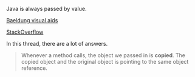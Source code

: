 Java is always passed by value.

[Baeldung visual aids](https://www.baeldung.com/java-pass-by-value-or-pass-by-reference) 

[StackOverflow](https://stackoverflow.com/a/12429953/18736337) 

In this thread, there are a lot of answers.

> Whenever a method calls, the object we passed in is **copied**. The copied object and the original object is pointing to the same object reference.


